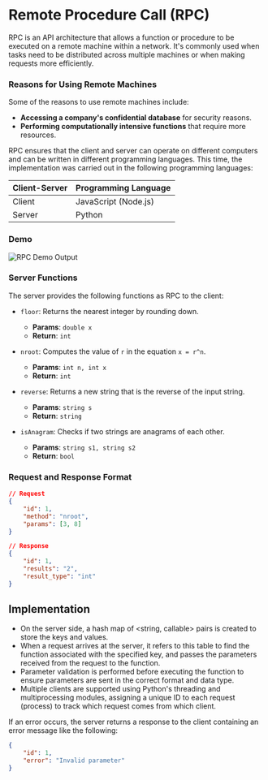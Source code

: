 # Remote Procedure Call (RPC)

RPC is an API architecture that allows a function or procedure to be executed on a remote machine within a network. It's commonly used when tasks need to be distributed across multiple machines or when making requests more efficiently.

### Reasons for Using Remote Machines

Some of the reasons to use remote machines include:

- **Accessing a company's confidential database** for security reasons.
- **Performing computationally intensive functions** that require more resources.

RPC ensures that the client and server can operate on different computers and can be written in different programming languages. This time, the implementation was carried out in the following programming languages:

| Client-Server | Programming Language |
|---------------|----------------------|
| Client        | JavaScript (Node.js) |
| Server        | Python               |

### Demo

![RPC Demo Output](https://github.com/tkwonn/socket/assets/66197642/8730c610-c884-4627-b710-834864d37134)

### Server Functions

The server provides the following functions as RPC to the client:

- `floor`: Returns the nearest integer by rounding down.
  - **Params**: `double x`
  - **Return**: `int`

- `nroot`: Computes the value of `r` in the equation `x = r^n`.
  - **Params**: `int n, int x`
  - **Return**: `int`

- `reverse`: Returns a new string that is the reverse of the input string.
  - **Params**: `string s`
  - **Return**: `string`

- `isAnagram`: Checks if two strings are anagrams of each other.
  - **Params**: `string s1, string s2`
  - **Return**: `bool`

### Request and Response Format

```json
// Request
{
    "id": 1,
    "method": "nroot",
    "params": [3, 8]
}

// Response
{
    "id": 1,
    "results": "2",
    "result_type": "int"
}
```

## Implementation

- On the server side, a hash map of <string, callable> pairs is created to store the keys and values.
- When a request arrives at the server, it refers to this table to find the function associated with the specified key, and passes the parameters received from the request to the function.
- Parameter validation is performed before executing the function to ensure parameters are sent in the correct format and data type.
- Multiple clients are supported using Python's threading and multiprocessing modules, assigning a unique ID to each request (process) to track which request comes from which client.

If an error occurs, the server returns a response to the client containing an error message like the following:

```json
{
    "id": 1,
    "error": "Invalid parameter"
}
```